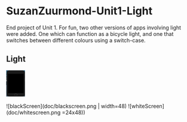 # SuzanZuurmond-Unit1-Light
End project of Unit 1. For fun, two other versions of apps involving light were added. One which can function as a bicycle light, and one that switches between different colours using a switch-case.

## Light

<img src="doc/blackscreen.png" width="50" height="70" title="Black Screen">

![blackScreen](doc/blackscreen.png | width=48)
![whiteScreen](doc/whitescreen.png =24x48))
